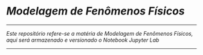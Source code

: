 # <b><i>Modelagem de Fenômenos Físicos</i></b>
<hr>
<p><i>Este repositório refere-se a matéria de Modelagem de Fenômenos Físicos, aqui será armazenado e versionado o Notebook Jupyter Lab</i>
<hr>